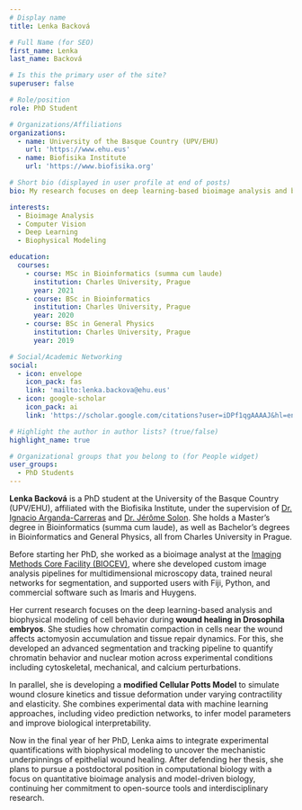 ```yaml
---
# Display name
title: Lenka Backová

# Full Name (for SEO)
first_name: Lenka  
last_name: Backová

# Is this the primary user of the site?
superuser: false

# Role/position
role: PhD Student

# Organizations/Affiliations
organizations:
  - name: University of the Basque Country (UPV/EHU)
    url: 'https://www.ehu.eus'
  - name: Biofisika Institute
    url: 'https://www.biofisika.org'

# Short bio (displayed in user profile at end of posts)
bio: My research focuses on deep learning-based bioimage analysis and biophysical modeling of multicellular systems.

interests:
  - Bioimage Analysis
  - Computer Vision
  - Deep Learning
  - Biophysical Modeling

education:
  courses:
    - course: MSc in Bioinformatics (summa cum laude)
      institution: Charles University, Prague
      year: 2021
    - course: BSc in Bioinformatics
      institution: Charles University, Prague
      year: 2020
    - course: BSc in General Physics
      institution: Charles University, Prague
      year: 2019

# Social/Academic Networking
social:
  - icon: envelope
    icon_pack: fas
    link: 'mailto:lenka.backova@ehu.eus'
  - icon: google-scholar
    icon_pack: ai
    link: 'https://scholar.google.com/citations?user=iDPf1qgAAAAJ&hl=en'

# Highlight the author in author lists? (true/false)
highlight_name: true

# Organizational groups that you belong to (for People widget)
user_groups:
  - PhD Students
---
```


**Lenka Backová** is a PhD student at the University of the Basque Country (UPV/EHU), affiliated with the Biofisika Institute, under the supervision of [Dr. Ignacio Arganda-Carreras](https://cvpd.github.io/author/ignacio-arganda-carreras/) and [Dr. Jérôme Solon](https://www.biofisika.org/en/about/people/jerome-solon). She holds a Master’s degree in Bioinformatics (summa cum laude), as well as Bachelor’s degrees in Bioinformatics and General Physics, all from Charles University in Prague.

Before starting her PhD, she worked as a bioimage analyst at the [Imaging Methods Core Facility (BIOCEV)](https://imcf.natur.cuni.cz/IMCF/), where she developed custom image analysis pipelines for multidimensional microscopy data, trained neural networks for segmentation, and supported users with Fiji, Python, and commercial software such as Imaris and Huygens.

Her current research focuses on the deep learning-based analysis and biophysical modeling of cell behavior during **wound healing in Drosophila embryos**. She studies how chromatin compaction in cells near the wound affects actomyosin accumulation and tissue repair dynamics. For this, she developed an advanced segmentation and tracking pipeline to quantify chromatin behavior and nuclear motion across experimental conditions including cytoskeletal, mechanical, and calcium perturbations.

In parallel, she is developing a **modified Cellular Potts Model** to simulate wound closure kinetics and tissue deformation under varying contractility and elasticity. She combines experimental data with machine learning approaches, including video prediction networks, to infer model parameters and improve biological interpretability.

Now in the final year of her PhD, Lenka aims to integrate experimental quantifications with biophysical modeling to uncover the mechanistic underpinnings of epithelial wound healing. After defending her thesis, she plans to pursue a postdoctoral position in computational biology with a focus on quantitative bioimage analysis and model-driven biology, continuing her commitment to open-source tools and interdisciplinary research.
